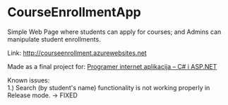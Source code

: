 # CourseEnrollmentApp
Simple Web Page where students can apply for courses; and Admins can manipulate student enrollments.

Link: <a href='http://courseenrollment.azurewebsites.net' target="_blank">http://courseenrollment.azurewebsites.net</a>

Made as a final project for: [Programer internet aplikacija – C# i ASP.NET](https://www.algebra.hr/edukacija/razvoj-aplikacija/programer-internet-aplikacija-c-i-asp-net/?gclid=EAIaIQobChMIqO_Hkrui1wIVRhbTCh03SgxBEAAYASAAEgJYHvD_BwE)

Known issues:  
1.) Search (by student's name) functionality is not working properly in Release mode. -> FIXED

